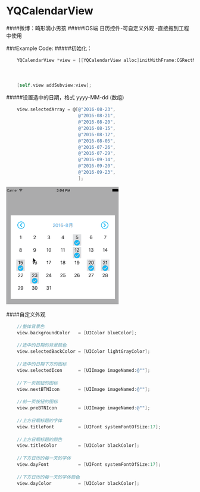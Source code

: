 # YQCalendarView
####微博：畸形滴小男孩
#####iOS端 日历控件-可自定义外观
-直接拖到工程中使用

###Example Code:
#####初始化：
```objective-c
	YQCalendarView *view = [[YQCalendarView alloc]initWithFrame:CGRectMake(20,
                                                                           100,
                                                                           self.view.frame.size.width-40,
                                                                           300)];
    [self.view addSubview:view];
```
#####设置选中的日期，格式 yyyy-MM-dd (数组)
```objective-c
    view.selectedArray = @[@"2016-08-23",
                           @"2016-08-21",
                           @"2016-08-20",
                           @"2016-08-15",
                           @"2016-08-12",
                           @"2016-08-05",
                           @"2016-07-26",
                           @"2016-07-29",
                           @"2016-09-14",
                           @"2016-09-20",
                           @"2016-09-23",
                           ];
```
 ![image](https://github.com/976431yang/YQCalendarView/blob/master/DEMO/ScreenShot/screenshot.gif)

####自定义外观
```objective-c
	//整体背景色
    view.backgroundColor   = [UIColor blueColor];

    //选中的日期的背景颜色
    view.selectedBackColor = [UIColor lightGrayColor];

    //选中的日期下方的图标
    view.selectedIcon      = [UIImage imageNamed:@""];

    //下一页按钮的图标
    view.nextBTNIcon       = [UIImage imageNamed:@""];

    //前一页按钮的图标
    view.preBTNIcon        = [UIImage imageNamed:@""];

    //上方日期标题的字体
    view.titleFont         = [UIFont systemFontOfSize:17];

    //上方日期标题的颜色
    view.titleColor        = [UIColor blackColor];

    //下方日历的每一天的字体
    view.dayFont           = [UIFont systemFontOfSize:17];
    
    //下方日历的每一天的字体颜色
    view.dayColor          = [UIColor blackColor];


```




